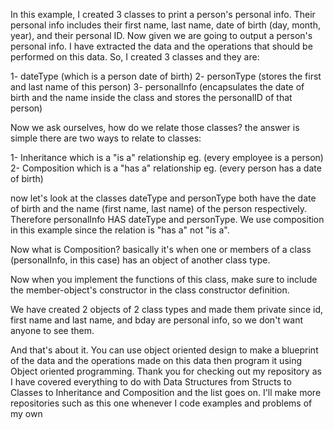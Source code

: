 In this example, I created 3 classes to print a person's personal info. Their personal info includes their first name, last name, date of birth (day, month, year), and their personal ID. Now given we are going to output a person's personal info. I have extracted the data and the operations that should be performed on this data. So, I created 3 classes and they are:

1- dateType (which is a person date of birth) 
2- personType (stores the first and last name of this person)
3- personalInfo (encapsulates the date of birth and the name inside the class and stores the personalID of that person)

Now we ask ourselves, how do we relate those classes? the answer is simple there are two ways to relate to classes:

1- Inheritance which is a "is a" relationship eg. (every employee is a person) 
2- Composition which is a "has a" relationship eg. (every person has a date of birth)

now let's look at the classes dateType and personType both have the date of birth and the name (first name, last name) of the person respectively. Therefore personalInfo HAS dateType and personType. We use composition in this example since the relation is "has a" not "is a".

Now what is Composition? basically it's when one or members of a class (personalInfo, in this case) has an object of another class type.

Now when you implement the functions of this class, make sure to include the member-object's constructor in the class constructor definition.

We have created 2 objects of 2 class types and made them private since id, first name and last name, and bday are personal info, so we don't want anyone to see them.

And that's about it. You can use object oriented design to make a blueprint of the data and the operations made on this data then program it using Object oriented programming. Thank you for checking out my repository as I have covered everything to do with Data Structures from Structs to Classes to Inheritance and Composition and the list goes on. I'll make more repositories such as this one whenever I code examples and problems of my own
